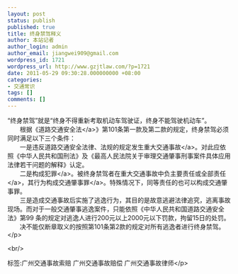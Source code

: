 ```yaml
---
layout: post
status: publish
published: true
title: 终身禁驾释义
author: 本站记者
author_login: admin
author_email: jiangwei909@gmail.com
wordpress_id: 1721
wordpress_url: http://www.gzjtlaw.com/?p=1721
date: 2011-05-29 09:30:28.000000000 +08:00
categories:
- 交通常识
tags: []
comments: []
---
```

<p>&ldquo;终身禁驾&rdquo;就是&ldquo;终身不得重新考取机动车驾驶证，终身不能驾驶机动车&rdquo;。 <br>　　根据《<a>道路交通安全法<&#47;a>》第101条第一款及第二款的规定，终身禁驾必须同时满足以下三个条件： <br>　　一是违反道路交通安全法律、法规的规定发生重大<a>交通事故<&#47;a>。对此应依照《中华人民共和国刑法》及《最高人民法院关于审理交通肇事刑事案件具体应用法律若干问题的解释》认定。 <br>　　二是构成<a>犯罪<&#47;a>。被终身禁驾者在重大交通事故中负主要责任或<a>全部责任<&#47;a>，其行为构成<a>交通肇事罪<&#47;a>。特殊情况下，同等责任的也可以构成交通肇事罪。 <br>　　三是造成交通事故后实施了逃逸行为，其目的是故意逃避法律追究，逃离事故现场。而对于一般交通肇事逃逸案件，只能依照《中华人民共和国道路交通安全法》第99 条的规定对逃逸人进行200元以上2000元以下罚款，拘留15日的处罚。 <br>　　决不能仅断章取义的按照第101条第2款的规定对所有逃逸者进行终身禁驾。 <br><&#47;p><br&#47;><p>标签:广州交通事故索赔 广州交通事故赔偿 广州交通事故律师<&#47;p>
